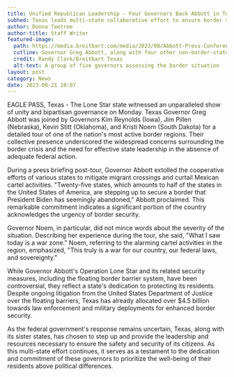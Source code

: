 ```yaml
---
title: Unified Republican Leadership - Four Governors Back Abbott in Texas Border Tour
subhed: Texas leads multi-state collaborative effort to ensure border security amid federal lapses
author: Donna Teetree
author-title: Staff Writer
featured-image: 
  path: https://media.breitbart.com/media/2023/08/Abbott-Press-Conference-1-640x480.jpg
  cutline: Governor Greg Abbott, along with four other non-border-state governors, tours the Rio Grande to assess the security situation.
  credit: Randy Clark/Breitbart Texas
  alt-text: A group of five governors assessing the border situation
layout: post
category: News
date: 2023-08-21 20:07
---
```


EAGLE PASS, Texas - The Lone Star state witnessed an unparalleled show of unity and bipartisan governance on Monday. Texas Governor Greg Abbott was joined by Governors Kim Reynolds (Iowa), Jim Pillen (Nebraska), Kevin Stitt (Oklahoma), and Kristi Noem (South Dakota) for a detailed tour of one of the nation's most active border regions. Their collective presence underscored the widespread concerns surrounding the border crisis and the need for effective state leadership in the absence of adequate federal action.

During a press briefing post-tour, Governor Abbott extolled the cooperative efforts of various states to mitigate migrant crossings and curtail Mexican cartel activities. "Twenty-five states, which amounts to half of the states in the United States of America, are stepping up to secure a border that President Biden has seemingly abandoned," Abbott proclaimed. This remarkable commitment indicates a significant portion of the country acknowledges the urgency of border security.

Governor Noem, in particular, did not mince words about the severity of the situation. Describing her experience during the tour, she said, "What I saw today is a war zone." Noem, referring to the alarming cartel activities in the region, emphasized, "This truly is a war for our country, our federal laws, and sovereignty."

While Governor Abbott's Operation Lone Star and its related security measures, including the floating border barrier system, have been controversial, they reflect a state's dedication to protecting its residents. Despite ongoing litigation from the United States Department of Justice over the floating barriers, Texas has already allocated over $4.5 billion towards law enforcement and military deployments for enhanced border security.

As the federal government's response remains uncertain, Texas, along with its sister states, has chosen to step up and provide the leadership and resources necessary to ensure the safety and security of its citizens. As this multi-state effort continues, it serves as a testament to the dedication and commitment of these governors to prioritize the well-being of their residents above political differences.
